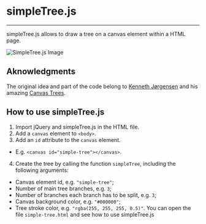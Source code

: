 # simpleTree.js
---------------

simpleTree.js allows to draw a tree on a canvas element within a HTML page.

![SimpleTree.js Image](http://www.davidetotaro.com/wp-content/uploads/2014/08/white_tree.png "Example of SimpleTree.js in action")

## Aknowledgments
The original idea and part of the code belong to [Kenneth Jørgensen](http://kennethjorgensen.com/blog/) and his amazing [Canvas Trees](http://kennethjorgensen.com/blog/2014/canvas-trees/).

## How to use simpleTree.js
1. Import jQuery and simpleTree.js in the HTML file.
2. Add a `canvas` element to `<body>`.
3. Add an `id` attribute to the `canvas` element.
  * E.g. `<canvas id="simple-tree"></canvas>`.
4. Create the tree by calling the function `simpleTree`, including the following arguments:
  * Canvas element id, e.g. `"simple-tree"`;
  * Number of main tree branches, e.g. `3`;
  * Number of branches each branch has to be split, e.g. `3`;
  * Canvas background color, e.g. `"#000000"`;
  * Tree stroke color, e.g. `"rgba(255, 255, 255, 0.5)"`.
You can open the file `simple-tree.html` and see how to use simpleTree.js